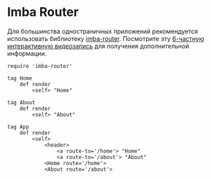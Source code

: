 

# Imba Router

Для большинства одностраничных приложений рекомендуется использовать библиотеку [imba-router](https://github.com/somebee/imba-router). Посмотрите эту [6-частную интерактивную видеозапись](https://scrimba.com/playlist/pMvYcg) для получения дополнительной информации.

```imba
require 'imba-router'

tag Home
    def render
        <self> "Home"

tag About
    def render
        <self> "About"

tag App
    def render
        <self>
            <header>
                <a route-to='/home'> "Home"
                <a route-to='/about'> "About"
            <Home route='/home'> 
            <About route='/about'>

```



